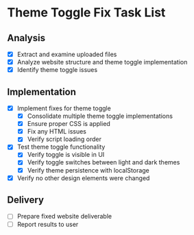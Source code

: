 # Theme Toggle Fix Task List

## Analysis
- [x] Extract and examine uploaded files
- [x] Analyze website structure and theme toggle implementation
- [x] Identify theme toggle issues

## Implementation
- [x] Implement fixes for theme toggle
  - [x] Consolidate multiple theme toggle implementations
  - [x] Ensure proper CSS is applied
  - [x] Fix any HTML issues
  - [x] Verify script loading order
- [x] Test theme toggle functionality
  - [x] Verify toggle is visible in UI
  - [x] Verify toggle switches between light and dark themes
  - [x] Verify theme persistence with localStorage
- [x] Verify no other design elements were changed

## Delivery
- [ ] Prepare fixed website deliverable
- [ ] Report results to user
